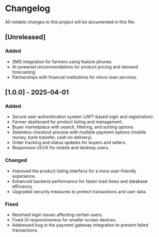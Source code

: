 # Changelog

All notable changes to this project will be documented in this file.

## [Unreleased]
### Added
- SMS integration for farmers using feature phones.
- AI-powered recommendations for product pricing and demand forecasting.
- Partnerships with financial institutions for micro-loan services.

## [1.0.0] - 2025-04-01
### Added
- Secure user authentication system (JWT-based login and registration).
- Farmer dashboard for product listing and management.
- Buyer marketplace with search, filtering, and sorting options.
- Seamless checkout process with multiple payment options (mobile money, bank transfer, cash on delivery).
- Order tracking and status updates for buyers and sellers.
- Responsive UI/UX for mobile and desktop users.

### Changed
- Improved the product listing interface for a more user-friendly experience.
- Enhanced backend performance for faster load times and database efficiency.
- Upgraded security measures to protect transactions and user data.

### Fixed
- Resolved login issues affecting certain users.
- Fixed UI responsiveness for smaller screen devices.
- Addressed bug in the payment gateway integration to prevent failed transactions.
